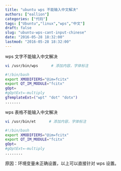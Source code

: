 ```yaml
---
title: "ubuntu wps 不能输入中文解决"
authors: ["eallion"]
categories: ["代码"]
tags: ["Ubuntu","linux","wps","中文"]
draft: false
slug: "ubuntu-wps-cant-input-chinese"
date: "2016-05-28 18:32:00"
lastmod: "2016-05-28 18:32:00"
---
```


wps 文字不能输入中文解决

```bash
vi /usr/bin/wps      # 添加内容，字体标注
```

```bash
#!/bin/bash
export XMODIFIERS="@im=fcitx"
export QT_IM_MODULE="fcitx"
gOpt=
#gOptExt=-multiply
gTemplateExt=("wpt" "dot" "dotx")
.......
```

wps 表格不能输入中文解决

```bash
vi /usr/bin/et      # 添加内容，字体标注
```

```bash
#!/bin/bash
export XMODIFIERS="@im=fcitx"
export QT_IM_MODULE="fcitx"
gOpt=
#gOptExt=-multiply
........
```

原因：环境变量未正确设置，以上可以直接针对 wps 设置。
